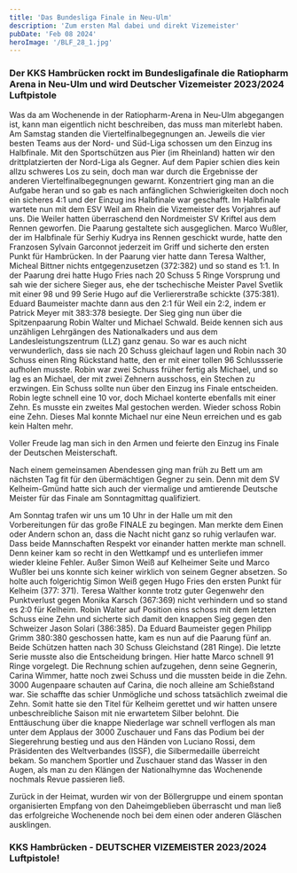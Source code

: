 ```yaml
---
title: 'Das Bundesliga Finale in Neu-Ulm'
description: 'Zum ersten Mal dabei und direkt Vizemeister'
pubDate: 'Feb 08 2024'
heroImage: '/BLF_28_1.jpg'
---
```


### Der KKS Hambrücken rockt im Bundesligafinale die Ratiopharm Arena in Neu-Ulm und wird Deutscher Vizemeister 2023/2024 Luftpistole

Was da am Wochenende in der Ratiopharm-Arena in Neu-Ulm abgegangen ist, kann man eigentlich nicht beschreiben, das muss man miterlebt haben.
Am Samstag standen die Viertelfinalbegegnungen an. Jeweils die vier besten Teams aus der Nord- und Süd-Liga schossen um den Einzug ins Halbfinale. Mit den Sportschützen aus Pier (im Rheinland) hatten wir den drittplatzierten der Nord-Liga als Gegner. Auf dem Papier schien dies kein allzu schweres Los zu sein, doch man war durch die Ergebnisse der anderen Viertelfinalbegegnungen gewarnt. Konzentriert ging man an die Aufgabe heran und so gab es nach anfänglichen Schwierigkeiten doch noch ein sicheres 4:1 und der Einzug ins Halbfinale war geschafft. Im Halbfinale wartete nun mit dem ESV Weil am Rhein die Vizemeister des Vorjahres auf uns. Die Weiler hatten überraschend den Nordmeister SV Kriftel aus dem Rennen geworfen. Die Paarung gestaltete sich ausgeglichen. Marco Wußler, der im Halbfinale für Serhiy Kudrya ins Rennen geschickt wurde, hatte den Franzosen Sylvain Garconnot jederzeit im Griff und sicherte den ersten Punkt für Hambrücken. In der Paarung vier hatte dann Teresa Walther, Micheal Bittner nichts entgegenzusetzen (372:382) und so stand es 1:1. In der Paarung drei hatte Hugo Fries nach 20 Schuss 5 Ringe Vorsprung und sah wie der sichere Sieger aus, ehe der tschechische Meister Pavel Svetlik mit einer 98 und 99 Serie Hugo auf die Verliererstraße schickte (375:381). Eduard Baumeister machte dann aus den 2:1 für Weil ein 2:2, indem er Patrick Meyer mit 383:378 besiegte. Der Sieg ging nun über die Spitzenpaarung Robin Walter und Michael Schwald. Beide kennen sich aus unzähligen Lehrgängen des Nationalkaders und aus dem Landesleistungszentrum (LLZ) ganz genau. So war es auch nicht verwunderlich, dass sie nach 20 Schuss gleichauf lagen und Robin nach 30 Schuss einen Ring Rückstand hatte, den er mit einer tollen 96 Schlussserie aufholen musste. Robin war zwei Schuss früher fertig als Michael, und so lag es an Michael, der mit zwei Zehnern ausschoss, ein Stechen zu erzwingen. Ein Schuss sollte nun über den Einzug ins Finale entscheiden. Robin legte schnell eine 10 vor, doch Michael konterte ebenfalls mit einer Zehn. Es musste ein zweites Mal gestochen werden. Wieder schoss Robin eine Zehn. Dieses Mal konnte Michael nur eine Neun erreichen und es gab kein Halten mehr.

Voller Freude lag man sich in den Armen und feierte den Einzug ins Finale der Deutschen Meisterschaft.

Nach einem gemeinsamen Abendessen ging man früh zu Bett um am nächsten Tag fit für den übermächtigen Gegner zu sein. Denn mit dem SV Kelheim-Gmünd hatte sich auch der viermalige und amtierende Deutsche Meister für das Finale am Sonntagmittag qualifiziert.

Am Sonntag trafen wir uns um 10 Uhr in der Halle um mit den Vorbereitungen für das große FINALE zu begingen. Man merkte dem Einen oder Andern schon an, dass die Nacht nicht ganz so ruhig verlaufen war. Dass beide Mannschaften Respekt vor einander hatten merkte man schnell. Denn keiner kam so recht in den Wettkampf und es unterliefen immer wieder kleine Fehler. Außer Simon Weiß auf Kelheimer Seite und Marco Wußler bei uns konnte sich keiner wirklich von seinem Gegner absetzen. So holte auch folgerichtig Simon Weiß gegen Hugo Fries den ersten Punkt für Kelheim (377: 371). Teresa Walther konnte trotz guter Gegenwehr den Punktverlust gegen Monika Karsch (367:369) nicht verhindern und so stand es 2:0 für Kelheim. Robin Walter auf Position eins schoss mit dem letzten Schuss eine Zehn und sicherte sich damit den knappen Sieg gegen den Schweizer Jason Solari (386:385). Da Eduard Baumeister gegen Philipp Grimm 380:380 geschossen hatte, kam es nun auf die Paarung fünf an. Beide Schützen hatten nach 30 Schuss Gleichstand (281 Ringe). Die letzte Serie musste also die Entscheidung bringen. Hier hatte Marco schnell 91 Ringe vorgelegt. Die Rechnung schien aufzugehen, denn seine Gegnerin, Carina Wimmer, hatte noch zwei Schuss und die mussten beide in die Zehn. 3000 Augenpaare schauten auf Carina, die noch alleine am Schießstand war. Sie schaffte das schier Unmögliche und schoss tatsächlich zweimal die Zehn. Somit hatte sie den Titel für Kelheim gerettet und wir hatten unsere unbeschreibliche Saison mit nie erwartetem Silber belohnt. Die Enttäuschung über die knappe Niederlage war schnell verflogen als man unter dem Applaus  der 3000 Zuschauer und Fans das Podium bei der Siegerehrung bestieg und aus den Händen von Luciano Rossi, dem Präsidenten des Weltverbandes (ISSF), die Silbermedaille überreicht bekam. So manchem Sportler und Zuschauer stand das Wasser in den Augen, als man zu den Klängen der Nationalhymne das Wochenende nochmals Revue passieren ließ.

Zurück in der Heimat, wurden wir von der Böllergruppe und einem spontan organisierten Empfang von den Daheimgeblieben überrascht und man ließ das erfolgreiche Wochenende noch bei dem einen oder anderen Gläschen ausklingen.

### KKS Hambrücken - DEUTSCHER VIZEMEISTER 2023/2024 Luftpistole!
